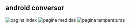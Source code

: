 
## android conversor

![pagina index](https://raw.githubusercontent.com/joaorik/android-conversor/images/master/index.png)
![pagina medidas](https://raw.githubusercontent.com/joaorik/android-conversor/images/master/medidas.png)
![pagina temperaturas](https://raw.githubusercontent.com/joaorik/android-conversor/images/master/temperaturas.png)
